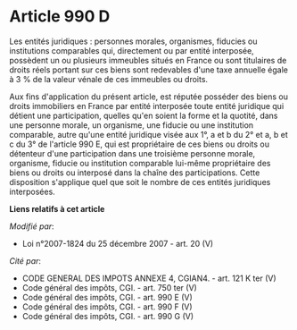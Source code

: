 # Article 990 D

Les entités juridiques : personnes morales, organismes, fiducies ou institutions comparables qui, directement ou par entité
interposée, possèdent un ou plusieurs immeubles situés en France ou sont titulaires de droits réels portant sur ces biens
sont redevables d'une taxe annuelle égale à 3 % de la valeur vénale de ces immeubles ou droits.

Aux fins d'application du présent article, est réputée posséder des biens ou droits immobiliers en France par entité
interposée toute entité juridique qui détient une participation, quelles qu'en soient la forme et la quotité, dans une
personne morale, un organisme, une fiducie ou une institution comparable, autre qu'une entité juridique visée aux 1°, a et b
du 2° et a, b et c du 3° de l'article 990 E, qui est propriétaire de ces biens ou droits ou détenteur d'une participation
dans une troisième personne morale, organisme, fiducie ou institution comparable lui-même propriétaire des biens ou droits ou
interposé dans la chaîne des participations. Cette disposition s'applique quel que soit le nombre de ces entités juridiques
interposées.

**Liens relatifs à cet article**

_Modifié par_:

  - Loi n°2007-1824 du 25 décembre 2007 - art. 20 (V)

_Cité par_:

  - CODE GENERAL DES IMPOTS ANNEXE 4, CGIAN4. - art. 121 K ter (V)
  - Code général des impôts, CGI. - art. 750 ter (V)
  - Code général des impôts, CGI. - art. 990 E (V)
  - Code général des impôts, CGI. - art. 990 F (V)
  - Code général des impôts, CGI. - art. 990 G (V)
